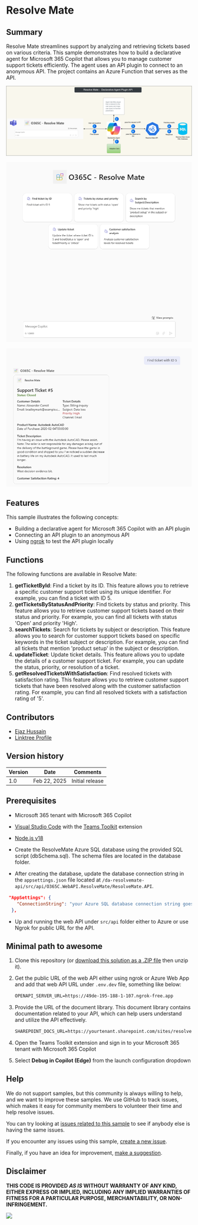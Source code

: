 # Resolve Mate

## Summary

Resolve Mate streamlines support by analyzing and retrieving tickets based on various criteria. This sample demonstrates how to build a declarative agent for Microsoft 365 Copilot that allows you to manage customer support tickets efficiently. The agent uses an API plugin to connect to an anonymous API. The project contains an Azure Function that serves as the API.

![Declarative agent showing ticket list](./assets/architecture.png)

![Declarative agent showing ticket list](./assets/screenshot-ticket-prompts.png)

![Declarative agent showing ticket details](./assets/screenshot-ticket-details.png)

## Features

This sample illustrates the following concepts:

* Building a declarative agent for Microsoft 365 Copilot with an API plugin
* Connecting an API plugin to an anonymous API
* Using [ngrok](https://ngrok.com/) to test the API plugin locally

## Functions

The following functions are available in Resolve Mate:

1. **getTicketById**: Find a ticket by its ID. This feature allows you to retrieve a specific customer support ticket using its unique identifier. For example, you can find a ticket with ID 5.
2. **getTicketsByStatusAndPriority**: Find tickets by status and priority. This feature allows you to retrieve customer support tickets based on their status and priority. For example, you can find all tickets with status 'Open' and priority 'High'.
3. **searchTickets**: Search for tickets by subject or description. This feature allows you to search for customer support tickets based on specific keywords in the ticket subject or description. For example, you can find all tickets that mention 'product setup' in the subject or description.
4. **updateTicket**: Update ticket details. This feature allows you to update the details of a customer support ticket. For example, you can update the status, priority, or resolution of a ticket.
5. **getResolvedTicketsWithSatisfaction**: Find resolved tickets with satisfaction rating. This feature allows you to retrieve customer support tickets that have been resolved along with the customer satisfaction rating. For example, you can find all resolved tickets with a satisfaction rating of '5'.

## Contributors

* [Ejaz Hussain](https://github.com/ejazhussain)
* [Linktree Profile](https://linktr.ee/ehussain)

## Version history

Version|Date|Comments
-------|----|--------
1.0|Feb 22, 2025|Initial release

## Prerequisites

* Microsoft 365 tenant with Microsoft 365 Copilot
* [Visual Studio Code](https://code.visualstudio.com/) with the [Teams Toolkit](https://marketplace.visualstudio.com/items?itemName=TeamsDevApp.ms-teams-vscode-extension) extension
* [Node.js v18](https://nodejs.org/en/download/package-manager)

* Create the ResolveMate Azure SQL database using the provided SQL script (dbSchema.sql). The schema files are located in the database folder.

* After creating the database, update the database connection string in the `appsettings.json` file located at `/da-resolvemate-api/src/api/O365C.WebAPI.ResolveMate/ResolveMate.API`.

```json
 "AppSettings": {
    "ConnectionString": "your Azure SQL database connection string goes here"
  },
```

* Up and running the web API under `src/api` folder either to Azure or use Ngrok for public URL for the API.


## Minimal path to awesome

1. Clone this repository (or [download this solution as a .ZIP file](https://pnp.github.io/download-partial/?url=https://github.com/pnp/copilot-pro-dev-samples/tree/main/samples/da-resolvemate-api) then unzip it).

2. Get the public URL of the web API either using ngrok or Azure Web App and add that web API URL under `.env.dev` file, something like below:
   ```cmd
   OPENAPI_SERVER_URL=https://49de-195-188-1-107.ngrok-free.app
   ```

3. Provide the URL of the document library. This document library contains documentation related to your API, which can help users understand and utilize the API effectively.
   
    ```cmd
    SHAREPOINT_DOCS_URL=https://yourtenant.sharepoint.com/sites/resolve-mate/Shared%20Documents
    ```

4. Open the Teams Toolkit extension and sign in to your Microsoft 365 tenant with Microsoft 365 Copilot

5. Select **Debug in Copilot (Edge)** from the launch configuration dropdown

## Help

We do not support samples, but this community is always willing to help, and we want to improve these samples. We use GitHub to track issues, which makes it easy for community members to volunteer their time and help resolve issues.

You can try looking at [issues related to this sample](https://github.com/pnp/copilot-pro-dev-samples/issues?q=label%3A%22sample%3A%20da-ristorante-api%22) to see if anybody else is having the same issues.

If you encounter any issues using this sample, [create a new issue](https://github.com/pnp/copilot-pro-dev-samples/issues/new).

Finally, if you have an idea for improvement, [make a suggestion](https://github.com/pnp/copilot-pro-dev-samples/issues/new).

## Disclaimer

**THIS CODE IS PROVIDED *AS IS* WITHOUT WARRANTY OF ANY KIND, EITHER EXPRESS OR IMPLIED, INCLUDING ANY IMPLIED WARRANTIES OF FITNESS FOR A PARTICULAR PURPOSE, MERCHANTABILITY, OR NON-INFRINGEMENT.**

![](https://m365-visitor-stats.azurewebsites.net/SamplesGallery/da-ristorante-api)